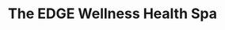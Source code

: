---
title: "The EDGE Wellness Health Spa"
url: /quezon-city/the-edge-wellness-health-spa/
shop: beauty
---